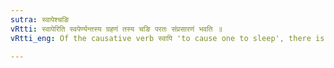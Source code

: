 ```yaml
---
sutra: स्वापेश्चङि
vRtti: स्वापेरिति स्वपेर्ण्यन्तस्य ग्रहणं तस्य चङि परतः संप्रसारणं भवति ॥
vRtti_eng: Of the causative verb स्वापि 'to cause one to sleep', there is vocalisation of the semivowel, when the affix चङ् of the Reduplicated Aorist follows.

---
```

